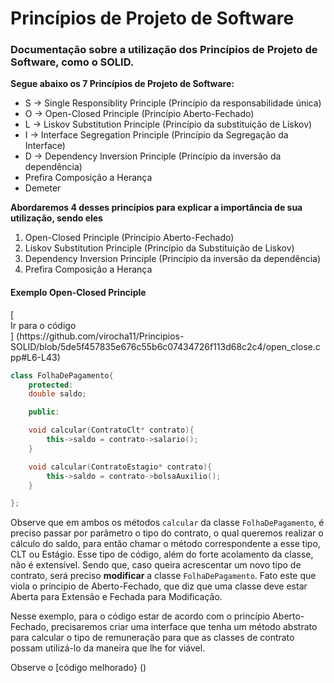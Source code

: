 # Princípios de Projeto de Software
<div>
<h3>Documentação sobre a utilização dos Princípios de Projeto de Software, como o SOLID.</h3>

<b>Segue abaixo os 7 Princípios de Projeto de Software:</b>

- S -> Single Responsiblity Principle (Princípio da responsabilidade única)
- O -> Open-Closed Principle (Princípio Aberto-Fechado)
- L -> Liskov Substitution Principle (Princípio da substituição de Liskov)
- I -> Interface Segregation Principle (Princípio da Segregação da Interface)
- D -> Dependency Inversion Principle (Princípio da inversão da dependência)
- Prefira Composição a Herança
- Demeter 

<b>Abordaremos 4 desses princípios para explicar a importância de sua utilização, sendo eles</b> 

1. Open-Closed Principle (Princípio Aberto-Fechado)
2. Liskov Substitution Principle (Princípio da Substituição de Liskov)
3. Dependency Inversion Principle (Princípio da inversão da dependência)
4. Prefira Composição a Herança
</div>

<div>
<h4>Exemplo Open-Closed Principle</h4>
[<br color:green>Ir para o código</br>] (https://github.com/virocha11/Principios-SOLID/blob/5de5f457835e676c55b6c07434726f113d68c2c4/open_close.cpp#L6-L43)

```cpp
class FolhaDePagamento{
    protected:
    double saldo;

    public:

    void calcular(ContratoClt* contrato){
        this->saldo = contrato->salario();  
    }

    void calcular(ContratoEstagio* contrato){
        this->saldo = contrato->bolsaAuxilio();
    }

};
```
Observe que em ambos os métodos `calcular` da classe `FolhaDePagamento`, é preciso passar por parâmetro o tipo do contrato, o qual queremos realizar o cálculo do saldo, para então chamar o método correspondente a esse tipo, CLT ou Estágio. Esse tipo de código, além do forte acolamento da classe, não é extensível. Sendo que, caso queira acrescentar um novo tipo de contrato, será preciso <b>modificar</b> a classe `FolhaDePagamento`. Fato este que viola o príncipio de Aberto-Fechado, que diz que uma classe deve estar Aberta para Extensão e Fechada para Modificação. 

Nesse exemplo, para o código estar de acordo com o princípio Aberto-Fechado, precisaremos criar uma interface que tenha um método abstrato para calcular o tipo de remuneração para que as classes de contrato possam utilizá-lo da maneira que lhe for viável. 

Observe o [código melhorado} ()

</div>



<!-- Enunciado
2. Vocês deve commitar e documentar o código no seu repositório no GitHub. Utilize o Readme do projeto para linkar os códigos e documentar a explicação do exemplo.

- O que é? Para que serve?

- Exemplo que ilustre a sua importância (escolha a linguagem que desejar). Explique o código detalhadamente e onde o princípio esta sendo usado e qual pooblema ele tem resolvido.

3. Você deve enviar o link do seu repositório nesta Tarefa

COLOCAR NO README
Descrição do seu projeto;
Funcionalidades;
Como os usuários podem utilizá-lo;
Onde os usuários podem encontrar ajuda sobre seu projeto;
Autores do projeto --> 
